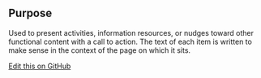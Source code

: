 ## Purpose

Used to present activities, information resources, or nudges toward other functional content with a call to action.  The text of each item is written to make sense in the context of the page on which it sits.

[Edit this on GitHub](https://github.com/wellcomecollection/wellcomecollection.org/edit/master/common/views/components/BannerCard/README.md)
